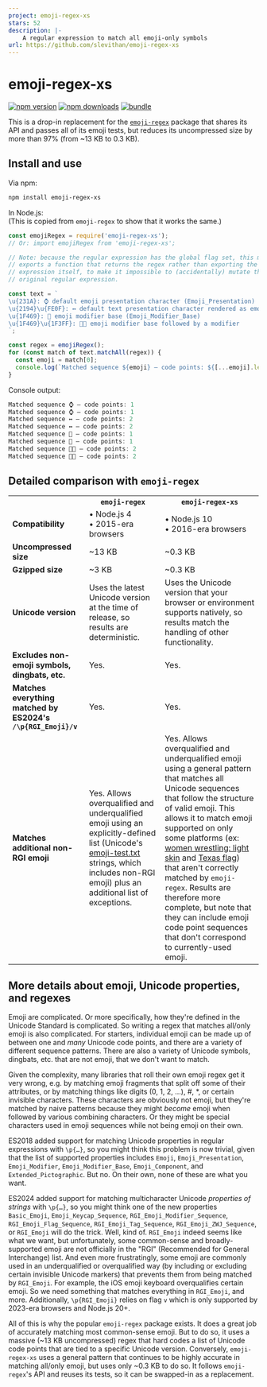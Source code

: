 ```yaml
---
project: emoji-regex-xs
stars: 52
description: |-
    A regular expression to match all emoji-only symbols
url: https://github.com/slevithan/emoji-regex-xs
---
```


# emoji-regex-xs

[![npm version][npm-version-src]][npm-version-href]
[![npm downloads][npm-downloads-src]][npm-downloads-href]
[![bundle][bundle-src]][bundle-href]

This is a drop-in replacement for the [`emoji-regex`](https://github.com/mathiasbynens/emoji-regex) package that shares its API and passes all of its emoji tests, but reduces its uncompressed size by more than 97% (from ~13 KB to 0.3 KB).

## Install and use

Via npm:

```sh
npm install emoji-regex-xs
```

In Node.js:<br>
(This is copied from `emoji-regex` to show that it works the same.)

```js
const emojiRegex = require('emoji-regex-xs');
// Or: import emojiRegex from 'emoji-regex-xs';

// Note: because the regular expression has the global flag set, this module
// exports a function that returns the regex rather than exporting the regular
// expression itself, to make it impossible to (accidentally) mutate the
// original regular expression.

const text = `
\u{231A}: ⌚ default emoji presentation character (Emoji_Presentation)
\u{2194}\u{FE0F}: ↔️ default text presentation character rendered as emoji
\u{1F469}: 👩 emoji modifier base (Emoji_Modifier_Base)
\u{1F469}\u{1F3FF}: 👩🏿 emoji modifier base followed by a modifier
`;

const regex = emojiRegex();
for (const match of text.matchAll(regex)) {
  const emoji = match[0];
  console.log(`Matched sequence ${emoji} — code points: ${[...emoji].length}`);
}
```

Console output:

```js
Matched sequence ⌚ — code points: 1
Matched sequence ⌚ — code points: 1
Matched sequence ↔️ — code points: 2
Matched sequence ↔️ — code points: 2
Matched sequence 👩 — code points: 1
Matched sequence 👩 — code points: 1
Matched sequence 👩🏿 — code points: 2
Matched sequence 👩🏿 — code points: 2
```

## Detailed comparison with `emoji-regex`

<table>
  <tr>
    <th></th>
    <th><code>emoji-regex</code></th>
    <th><code>emoji-regex-xs</code></th>
  </tr>
  <tr>
    <td><b>Compatibility</b></td>
    <td>• Node.js 4 <br> • 2015-era browsers</td>
    <td>• Node.js 10 <br> • 2016-era browsers</td>
  </tr>
  <tr>
    <td><b>Uncompressed size</b></td>
    <td>~13 KB</td>
    <td>~0.3 KB</td>
  </tr>
  <tr>
    <td><b>Gzipped size</b></td>
    <td>~3 KB</td>
    <td>~0.3 KB</td>
  </tr>
  <tr>
    <td><b>Unicode version</b></td>
    <td>Uses the latest Unicode version at the time of release, so results are deterministic.</td>
    <td>Uses the Unicode version that your browser or environment supports natively, so results match the handling of other functionality.</td>
  </tr>
  <tr>
    <td><b>Excludes non-emoji symbols, dingbats, etc.</b></td>
    <td>Yes.</td>
    <td>Yes.</td>
  </tr>
  <tr>
    <td><b>Matches everything matched by ES2024's <code>/\p{RGI_Emoji}/v</code></b></td>
    <td>Yes.</td>
    <td>Yes.</td>
  </tr>
  <tr>
    <td><b>Matches additional non-RGI emoji</b></td>
    <td>Yes. Allows overqualified and underqualified emoji using an explicitly-defined list (Unicode's <a href="https://unicode.org/Public/emoji/latest/emoji-test.txt">emoji-test.txt</a> strings, which includes non-RGI emoji) plus an additional list of exceptions.</td>
    <td>Yes. Allows overqualified and underqualified emoji using a general pattern that matches all Unicode sequences that follow the structure of valid emoji. This allows it to match emoji supported on only some platforms (ex: <a href="https://emojipedia.org/women-wrestling-light-skin-tone#designs">women wrestling: light skin</a> and <a href="https://emojipedia.org/flag-for-texas-ustx#designs">Texas flag</a>) that aren't correctly matched by <code>emoji-regex</code>. Results are therefore more complete, but note that they can include emoji code point sequences that don't correspond to currently-used emoji.</td>
  </tr>
</table>

## More details about emoji, Unicode properties, and regexes

Emoji are complicated. Or more specifically, how they're defined in the Unicode Standard is complicated. So writing a regex that matches all/only emoji is also complicated. For starters, individual emoji can be made up of between one and *many* Unicode code points, and there are a variety of different sequence patterns. There are also a variety of Unicode symbols, dingbats, etc. that are not emoji, that we don't want to match.

Given the complexity, many libraries that roll their own emoji regex get it very wrong, e.g. by matching emoji fragments that split off some of their attributes, or by matching things like digits (0, 1, 2, …), #, \*, or certain invisible characters. These characters are obviously not emoji, but they're matched by naive patterns because they might *become* emoji when followed by various combining characters. Or they might be special characters used in emoji sequences while not being emoji on their own.

ES2018 added support for matching Unicode properties in regular expressions with `\p{…}`, so you might think this problem is now trivial, given that the list of supported properties includes `Emoji`, `Emoji_Presentation`, `Emoji_Modifier`, `Emoji_Modifier_Base`, `Emoji_Component`, and `Extended_Pictographic`. But no. On their own, none of these are what you want.

ES2024 added support for matching multicharacter Unicode *properties of strings* with `\p{…}`, so you might think one of the new properties `Basic_Emoji`, `Emoji_Keycap_Sequence`, `RGI_Emoji_Modifier_Sequence`, `RGI_Emoji_Flag_Sequence`, `RGI_Emoji_Tag_Sequence`, `RGI_Emoji_ZWJ_Sequence`, or `RGI_Emoji` will do the trick. Well, kind of. `RGI_Emoji` indeed seems like what we want, but unfortunately, some common-sense and broadly-supported emoji are not officially in the "RGI" (Recommended for General Interchange) list. And even more frustratingly, some emoji are commonly used in an underqualified or overqualified way (by including or excluding certain invisible Unicode markers) that prevents them from being matched by `RGI_Emoji`. For example, the iOS emoji keyboard overqualifies certain emoji. So we need something that matches everything in `RGI_Emoji`, and more. Additionally, `\p{RGI_Emoji}` relies on flag `v` which is only supported by 2023-era browsers and Node.js 20+.

All of this is why the popular `emoji-regex` package exists. It does a great job of accurately matching most common-sense emoji. But to do so, it uses a massive (~13 KB uncompressed) regex that hard codes a list of Unicode code points that are tied to a specific Unicode version. Conversely, `emoji-regex-xs` uses a general pattern that continues to be highly accurate in matching all/only emoji, but uses only ~0.3 KB to do so. It follows `emoji-regex`'s API and reuses its tests, so it can be swapped-in as a replacement.

<!-- Badges -->

[npm-version-src]: https://img.shields.io/npm/v/emoji-regex-xs?color=78C372
[npm-version-href]: https://npmjs.com/package/emoji-regex-xs
[npm-downloads-src]: https://img.shields.io/npm/dm/emoji-regex-xs?color=78C372
[npm-downloads-href]: https://npmjs.com/package/emoji-regex-xs
[bundle-src]: https://img.shields.io/bundlejs/size/emoji-regex-xs?color=78C372&label=minzip
[bundle-href]: https://bundlejs.com/?q=emoji-regex-xs&treeshake=[*]

